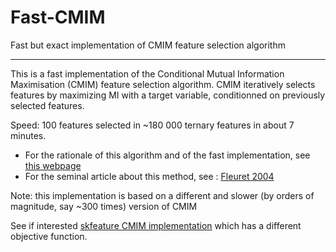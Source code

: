 # Fast-CMIM
Fast but exact implementation of CMIM feature selection algorithm

____

This is a fast implementation of the Conditional Mutual Information Maximisation (CMIM) feature selection algorithm. 
CMIM iteratively selects features by maximizing MI with a target variable, conditionned on previously selected features.

Speed: 100 features selected in ~180 000 ternary features in about 7 minutes.


- For the rationale of this algorithm and of the fast implementation, see [this webpage](http://www.ams.jhu.edu/~yqin/cvrg/Feature_Selection.htm#ch1_2)
- For the seminal article about this method, see :  [Fleuret 2004](http://www.idiap.ch/~fleuret/papers/fleuret-jmlr2004.pdf)


Note: this implementation is based on a different and slower (by orders of magnitude, say ~300 times) version of CMIM

See if interested [skfeature CMIM implementation](https://github.com/jundongl/scikit-feature/blob/master/skfeature/function/information_theoretical_based/CMIM.py) which has a different objective function.